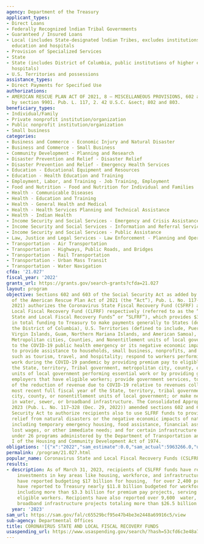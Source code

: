 ```yaml
---
agency: Department of the Treasury
applicant_types:
- Direct Loans
- Federally Recognized lndian Tribal Governments
- Guaranteed / Insured Loans
- Local (includes State-designated lndian Tribes, excludes institutions of higher
  education and hospitals
- Provision of Specialized Services
- State
- State (includes District of Columbia, public institutions of higher education and
  hospitals)
- U.S. Territories and possessions
assistance_types:
- Direct Payments for Specified Use
authorizations:
- AMERICAN RESCUE PLAN ACT OF 2021, 8 – MISCELLANEOUS PROVISIONS, 602 and 603 as added
  by section 9901. Pub. L. 117, 2. 42 U.S.C. &sect; 802 and 803.
beneficiary_types:
- Individual/Family
- Private nonprofit institution/organization
- Public nonprofit institution/organization
- Small business
categories:
- Business and Commerce - Economic Injury and Natural Disaster
- Business and Commerce - Small Business
- Community Development - Planning and Research
- Disaster Prevention and Relief - Disaster Relief
- Disaster Prevention and Relief - Emergency Health Services
- Education - Educational Equipment and Resources
- Education - Health Education and Training
- Employment, Labor, and Training - Job Training, Employment
- Food and Nutrition - Food and Nutrition for Individual and Families
- Health - Communicable Diseases
- Health - Education and Training
- Health - General Health and Medical
- Health - Health Services Planning and Technical Assistance
- Health - Indian Health
- Income Security and Social Services - Emergency and Crisis Assistance
- Income Security and Social Services - Information and Referral Services
- Income Security and Social Services - Public Assistance
- Law, Justice and Legal Services - Law Enforcement - Planning and Operations
- Transportation - Air Transportation
- Transportation - Highways, Public Roads, and Bridges
- Transportation - Rail Transportation
- Transportation - Urban Mass Transit
- Transportation - Water Navigation
cfda: '21.027'
fiscal_year: '2022'
grants_url: https://grants.gov/search-grants?cfda=21.027
layout: program
objective: Sections 602 and 603 of the Social Security Act as added by section 9901
  of the American Rescue Plan Act of 2021 (the “Act”), Pub. L. No. 117-2 (Mar. 11,
  2021) authorizes the Coronavirus State Fiscal Recovery Fund (CSFRF) and Coronavirus
  Local Fiscal Recovery Fund (CLFRF) respectively (referred to as the “Coronavirus
  State and Local Fiscal Recovery Funds” or “SLFRF”), which provides $350 billion
  in total funding to Treasury to make payments generally to States (defined to include
  the District of Columbia), U.S. Territories (defined to include, Puerto Rico, U.S.
  Virgin Islands, Guam, Northern Mariana Islands, and American Samoa), Indian Tribes,
  Metropolitan cities, Counties, and Nonentitlement units of local government to respond
  to the COVID-19 public health emergency or its negative economic impact, including
  to provide assistance to households, small business, nonprofits, and impacted industries,
  such as tourism, travel, and hospitality; respond to workers performing essential
  work during the COVID-19 pandemic by providing premium pay to eligible workers of
  the State, territory, Tribal government, metropolitan city, county, or nonentitlement
  units of local government performing essential work or by providing grants to eligible
  employers that have eligible workers; provide government services, to the extent
  of the reduction of revenue due to COVID-19 relative to revenues collected in the
  most recent full fiscal year of the State, territory, tribal government, metropolitan
  city, county, or nonentitlement units of local government; or make necessary investments
  in water, sewer, or broadband infrastructure. The Consolidated Appropriations Act,
  2023 (Pub. L. No. 117–328 (Dec. 29, 2022)) amended sections 602 and 603 of the Social
  Security Act to authorize recipients also to use SLFRF funds to provide emergency
  relief from natural disasters or the negative economic impacts of natural disasters,
  including temporary emergency housing, food assistance, financial assistance for
  lost wages, or other immediate needs; and for certain infrastructure projects eligible
  under 26 programs administered by the Department of Transportation and under title
  I of the Housing and Community Development Act of 1974.
obligations: '[{"x":"2022","sam_estimate":0.0,"sam_actual":5963266.0,"usa_spending_actual":-43382790.37},{"x":"2023","sam_estimate":4029132.0,"sam_actual":0.0,"usa_spending_actual":869446.05},{"x":"2024","sam_estimate":0.0,"sam_actual":0.0,"usa_spending_actual":-101959777.03}]'
permalink: /program/21.027.html
popular_name: Coronavirus State and Local Fiscal Recovery Funds (CSLFRF), SLFRF
results:
- description: As of March 31, 2023, recipients of CSLFRF funds have reported making
    investments in key areas like housing, workforce, and infrastructure. Recipients
    have reported budgeting $17 billion for housing,  for over 2,400 projects. Recipients
    have reported to Treasury nearly $11.8 billion budgeted for workforce projects,
    including more than $3.3 billion for premium pay projects, serving nearly 1,500,000
    eligible workers. Recipients have also reported over 9,600  water, sewer, and
    broadband infrastructure projects totaling more than $26.5 billion budgeted.
  year: '2023'
sam_url: https://sam.gov/fal/c65529bcf95e47b4be3e2448a69916c5/view
sub-agency: Departmental Offices
title: CORONAVIRUS STATE AND LOCAL FISCAL RECOVERY FUNDS
usaspending_url: https://www.usaspending.gov/search/?hash=53cfd6c3e48a71a2df919501d1a9b589
---
```

